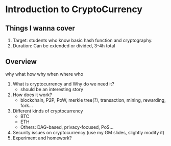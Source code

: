 Introduction to CryptoCurrency
==
## Things I wanna cover
1. Target: students who know basic hash function and cryptography.
2. Duration: Can be extended or divided, 3-4h total

## Overview
why what how why when where who
1. What is cryptocurrency and Why do we need it?
    - should be an interesting story
2. How does it work?
    - blockchain, P2P, PoW, merkle tree(?), transaction, mining, rewarding, fork...
3. Different kinds of cryptocurrency
    - BTC
    - ETH
    - Others: DAG-based, privacy-focused, PoS...
4. Security issues on cryptocurrency (use my GM slides, slightly modify it)
5. Experiment and homework? 